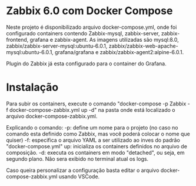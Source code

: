 # Zabbix 6.0 com Docker Compose
Neste projeto é disponibilizado arquivo docker-compose.yml, onde foi configurado containers contendo Zabbix-mysql, zabbix-server, zabbix-frontend, grafana e zabbix-agent. As imagens utilizadas são mysql:8.0, zabbix/zabbix-server-mysql:ubuntu-6.0.1, zabbix/zabbix-web-apache-mysql:ubuntu-6.0.1, grafana/grafana e zabbix/zabbix-agent2:alpine-6.0.1. 

Plugin do Zabbix já esta configurado para o container do Grafana.

# Instalação
Para subir os containers, execute o comando "docker-compose -p Zabbix -f docker-compose-zabbix.yml up -d"  na pasta onde está localizado o arquivo docker-compose-zabbix.yml.

Explicando o comando:
-p: define um nome para o projeto (no caso no comando esta definido como Zabbix, mas você poderá colocar o nome que quiser)
-f: especifica o arquivo YAML a ser utilizado ao inves do padrão "docker-compose.yml"
up: inicializa os containers definidos no arquivo de composição.
-d: executa os containers em modo "detached", ou seja, em segundo plano. Não sera exibido no terminal atual os logs.

Caso queira personalizar a configuração basta editar o arquivo docker-compose-zabbix.yml usando VSCode.

